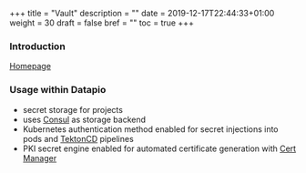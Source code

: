 +++
title = "Vault"
description = ""
date = 2019-12-17T22:44:33+01:00
weight = 30
draft = false
bref = ""
toc = true
+++

### Introduction

[Homepage](https://vaultproject.io)

### Usage within Datapio

 - secret storage for projects
 - uses [Consul](/docs/opencore/base/consul/) as storage backend
 - Kubernetes authentication method enabled for secret injections into pods and [TektonCD](/docs/opencore/base/tekton/) pipelines
 - PKI secret engine enabled for automated certificate generation with [Cert Manager](/docs/opencore/base/cert-manager/)
